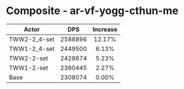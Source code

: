 # Composite - ar-vf-yogg-cthun-me
| Actor | DPS | Increase |
|---|:---:|:---:|
|TWW2-2_4-set|2588896|12.17%|
|TWW1-2_4-set|2449500|6.13%|
|TWW2-2-set|2428674|5.23%|
|TWW1-2-set|2360445|2.27%|
|Base|2308074|0.00%|
